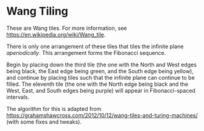 # Wang Tiling

These are Wang tiles. For more information, see https://en.wikipedia.org/wiki/Wang_tile.

There is only one arrangement of these tiles that tiles the infinite plane _aperiodically_. This arrangement forms the Fibonacci sequence.

Begin by placing down the third tile (the one with the North and West edges being black, the East edge being green, and the South edge being yellow), and continue by placing tiles such that the infinite plane can continue to be filled. The eleventh tile (the one with the North edge being black and the West, East, and South edges being purple) will appear in Fibonacci-spaced intervals.

The algorithm for this is adapted from https://grahamshawcross.com/2012/10/12/wang-tiles-and-turing-machines/ (with some fixes and tweaks).
